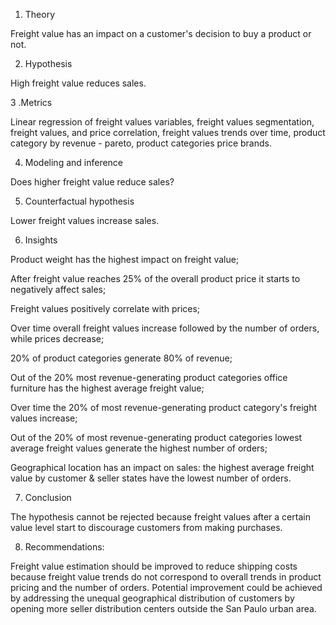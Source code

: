1. Theory
   
Freight value has an impact on a customer's decision to buy a product or not.

2. Hypothesis

High freight value reduces sales.

3 .Metrics

Linear regression of freight values variables, freight values segmentation, freight values, and price correlation, freight values trends over time, product category by revenue - pareto, product categories price brands.

4. Modeling and inference

Does higher freight value reduce sales?

5. Counterfactual hypothesis

Lower freight values increase sales.

6. Insights

Product weight has the highest impact on freight value;

After freight value reaches 25% of the overall product price it starts to negatively affect sales;

Freight values positively correlate with prices;

Over time overall freight values increase followed by the number of orders, while prices decrease;

20% of product categories generate 80% of revenue;

Out of the 20% most revenue-generating product categories office furniture has the highest average freight value;

Over time the 20% of most revenue-generating product category's freight values increase;

Out of the 20% of most revenue-generating product categories lowest average freight values generate the highest number of orders;

Geographical location has an impact on sales: the highest average freight value by customer & seller states have the lowest number of orders.

7. Conclusion

The hypothesis cannot be rejected because freight values after a certain value level start to discourage customers from making purchases.

8. Recommendations:

Freight value estimation should be improved to reduce shipping costs because freight value trends do not correspond to overall trends in product pricing and the number of orders. Potential improvement could be achieved by addressing the unequal geographical distribution of customers by opening more seller distribution centers outside the San Paulo urban area.
